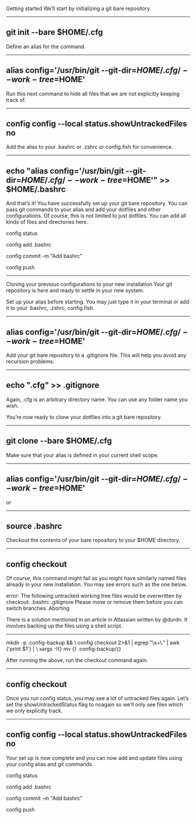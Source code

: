 Getting started
We’ll start by initializing a git bare repository.

---------------------------------
git init --bare $HOME/.cfg
---------------------------------


Define an alias for the command.    

--------------------------------------------------------------------
alias config='/usr/bin/git --git-dir=$HOME/.cfg/ --work-tree=$HOME'
--------------------------------------------------------------------


Run this next command to hide all files that we are not explicitly keeping track of.

---------------------------------------------------
config config --local status.showUntrackedFiles no
---------------------------------------------------


Add the alias to your .bashrc or .zshrc or config.fish for convenience.

-----------------------------------------------------------------------------------------------
echo "alias config='/usr/bin/git --git-dir=$HOME/.cfg/ --work-tree=$HOME'" >> $HOME/.bashrc
-----------------------------------------------------------------------------------------------


And that’s it! You have successfully set up your git bare repository. You can pass git commands to your alias and add your dotfiles and other configurations. Of course, this is not limited to just dotfiles. You can add all kinds of files and directories here.

config status

config add .bashrc

config commit -m "Add bashrc"

config push

------------------------------------------------------------------------------------------------------------------------------------------------

Cloning your previous configurations to your new installation
Your git repository is here and ready to settle in your new system.

Set up your alias before starting. You may just type it in your terminal or add it to your .bashrc, .zshrc, config.fish.

----------------------------------------------------------------------
alias config='/usr/bin/git --git-dir=$HOME/.cfg/ --work-tree=$HOME'
----------------------------------------------------------------------


Add your git bare repository to a .gitignore file. This will help you avoid any recursion problems.

----------------------------
echo ".cfg" >> .gitignore
----------------------------


Again, .cfg is an arbitrary directory name. You can use any folder name you wish.

You’re now ready to clone your dotfiles into a git bare repository.

--------------------------------------------
git clone --bare <git-repo-url> $HOME/.cfg
--------------------------------------------


Make sure that your alias is defined in your current shell scope.

--------------------------------------------------------------------
alias config='/usr/bin/git --git-dir=$HOME/.cfg/ --work-tree=$HOME'
--------------------------------------------------------------------

or

----------------
source .bashrc
----------------


Checkout the contents of your bare repository to your $HOME directory.

-----------------
config checkout
-----------------


Of course, this command might fail as you might have similarly named files already in your new installation. You may see errors such as the one below.

error: The following untracked working tree files would be overwritten by checkout:
    .bashrc
    .gitignore
Please move or remove them before you can switch branches.
Aborting

There is a solution mentioned in an article in Atlassian written by @durdn. It involves backing up the files using a shell script.

--------------------------------------------------------------------
mkdir -p .config-backup && \\
config checkout 2>&1 | egrep "\\s+\\." | awk {'print $1'} | \\
xargs -I{} mv {} .config-backup/{}

After running the above, run the checkout command again.

------------------
config checkout
------------------


Once you run config status, you may see a lot of untracked files again. Let’s set the showUntrackedStatus flag to noagain so we’ll only see files which we only explicitly track.

------------------------------------------------------
config config --local status.showUntrackedFiles no
------------------------------------------------------


Your set up is now complete and you can now add and update files using your config alias and git commands.


config status

config add .bashrc

config commit -m "Add bashrc"

config push
